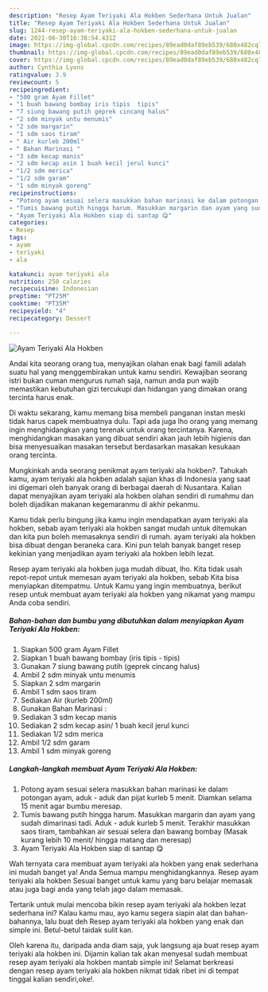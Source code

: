 ```yaml
---
description: "Resep Ayam Teriyaki Ala Hokben Sederhana Untuk Jualan"
title: "Resep Ayam Teriyaki Ala Hokben Sederhana Untuk Jualan"
slug: 1244-resep-ayam-teriyaki-ala-hokben-sederhana-untuk-jualan
date: 2021-06-30T16:38:54.431Z
image: https://img-global.cpcdn.com/recipes/89ead0daf89eb539/680x482cq70/ayam-teriyaki-ala-hokben-foto-resep-utama.jpg
thumbnail: https://img-global.cpcdn.com/recipes/89ead0daf89eb539/680x482cq70/ayam-teriyaki-ala-hokben-foto-resep-utama.jpg
cover: https://img-global.cpcdn.com/recipes/89ead0daf89eb539/680x482cq70/ayam-teriyaki-ala-hokben-foto-resep-utama.jpg
author: Cynthia Lyons
ratingvalue: 3.9
reviewcount: 5
recipeingredient:
- "500 gram Ayam Fillet"
- "1 buah bawang bombay iris tipis  tipis"
- "7 siung bawang putih geprek cincang halus"
- "2 sdm minyak untu menumis"
- "2 sdm margarin"
- "1 sdm saos tiram"
- " Air kurleb 200ml"
- " Bahan Marinasi "
- "3 sdm kecap manis"
- "2 sdm kecap asin 1 buah kecil jerul kunci"
- "1/2 sdm merica"
- "1/2 sdm garam"
- "1 sdm minyak goreng"
recipeinstructions:
- "Potong ayam sesuai selera masukkan bahan marinasi ke dalam potongan ayam, aduk - aduk dan pijat kurleb 5 menit. Diamkan selama 15 menit agar bumbu meresap."
- "Tumis bawang putih hingga harum. Masukkan margarin dan ayam yang sudah dimarinasi tadi. Aduk - aduk kurleb 5 menit. Terakhir masukkan saos tiram, tambahkan air sesuai selera dan bawang bombay (Masak kurang lebih 10 menit/ hingga matang dan meresap)"
- "Ayam Teriyaki Ala Hokben siap di santap 😋"
categories:
- Resep
tags:
- ayam
- teriyaki
- ala

katakunci: ayam teriyaki ala 
nutrition: 250 calories
recipecuisine: Indonesian
preptime: "PT25M"
cooktime: "PT35M"
recipeyield: "4"
recipecategory: Dessert

---
```



![Ayam Teriyaki Ala Hokben](https://img-global.cpcdn.com/recipes/89ead0daf89eb539/680x482cq70/ayam-teriyaki-ala-hokben-foto-resep-utama.jpg)

Andai kita seorang orang tua, menyajikan olahan enak bagi famili adalah suatu hal yang menggembirakan untuk kamu sendiri. Kewajiban seorang istri bukan cuman mengurus rumah saja, namun anda pun wajib memastikan kebutuhan gizi tercukupi dan hidangan yang dimakan orang tercinta harus enak.

Di waktu  sekarang, kamu memang bisa membeli panganan instan meski tidak harus capek membuatnya dulu. Tapi ada juga lho orang yang memang ingin menghidangkan yang terenak untuk orang tercintanya. Karena, menghidangkan masakan yang dibuat sendiri akan jauh lebih higienis dan bisa menyesuaikan masakan tersebut berdasarkan masakan kesukaan orang tercinta. 



Mungkinkah anda seorang penikmat ayam teriyaki ala hokben?. Tahukah kamu, ayam teriyaki ala hokben adalah sajian khas di Indonesia yang saat ini digemari oleh banyak orang di berbagai daerah di Nusantara. Kalian dapat menyajikan ayam teriyaki ala hokben olahan sendiri di rumahmu dan boleh dijadikan makanan kegemaranmu di akhir pekanmu.

Kamu tidak perlu bingung jika kamu ingin mendapatkan ayam teriyaki ala hokben, sebab ayam teriyaki ala hokben sangat mudah untuk ditemukan dan kita pun boleh memasaknya sendiri di rumah. ayam teriyaki ala hokben bisa dibuat dengan beraneka cara. Kini pun telah banyak banget resep kekinian yang menjadikan ayam teriyaki ala hokben lebih lezat.

Resep ayam teriyaki ala hokben juga mudah dibuat, lho. Kita tidak usah repot-repot untuk memesan ayam teriyaki ala hokben, sebab Kita bisa menyiapkan ditempatmu. Untuk Kamu yang ingin membuatnya, berikut resep untuk membuat ayam teriyaki ala hokben yang nikamat yang mampu Anda coba sendiri.

<!--inarticleads1-->

##### Bahan-bahan dan bumbu yang dibutuhkan dalam menyiapkan Ayam Teriyaki Ala Hokben:

1. Siapkan 500 gram Ayam Fillet
1. Siapkan 1 buah bawang bombay (iris tipis - tipis)
1. Gunakan 7 siung bawang putih (geprek cincang halus)
1. Ambil 2 sdm minyak untu menumis
1. Siapkan 2 sdm margarin
1. Ambil 1 sdm saos tiram
1. Sediakan  Air (kurleb 200ml)
1. Gunakan  Bahan Marinasi :
1. Sediakan 3 sdm kecap manis
1. Sediakan 2 sdm kecap asin/ 1 buah kecil jerul kunci
1. Sediakan 1/2 sdm merica
1. Ambil 1/2 sdm garam
1. Ambil 1 sdm minyak goreng




<!--inarticleads2-->

##### Langkah-langkah membuat Ayam Teriyaki Ala Hokben:

1. Potong ayam sesuai selera masukkan bahan marinasi ke dalam potongan ayam, aduk - aduk dan pijat kurleb 5 menit. Diamkan selama 15 menit agar bumbu meresap.
1. Tumis bawang putih hingga harum. Masukkan margarin dan ayam yang sudah dimarinasi tadi. Aduk - aduk kurleb 5 menit. Terakhir masukkan saos tiram, tambahkan air sesuai selera dan bawang bombay (Masak kurang lebih 10 menit/ hingga matang dan meresap)
1. Ayam Teriyaki Ala Hokben siap di santap 😋




Wah ternyata cara membuat ayam teriyaki ala hokben yang enak sederhana ini mudah banget ya! Anda Semua mampu menghidangkannya. Resep ayam teriyaki ala hokben Sesuai banget untuk kamu yang baru belajar memasak atau juga bagi anda yang telah jago dalam memasak.

Tertarik untuk mulai mencoba bikin resep ayam teriyaki ala hokben lezat sederhana ini? Kalau kamu mau, ayo kamu segera siapin alat dan bahan-bahannya, lalu buat deh Resep ayam teriyaki ala hokben yang enak dan simple ini. Betul-betul taidak sulit kan. 

Oleh karena itu, daripada anda diam saja, yuk langsung aja buat resep ayam teriyaki ala hokben ini. Dijamin kalian tak akan menyesal sudah membuat resep ayam teriyaki ala hokben mantab simple ini! Selamat berkreasi dengan resep ayam teriyaki ala hokben nikmat tidak ribet ini di tempat tinggal kalian sendiri,oke!.

